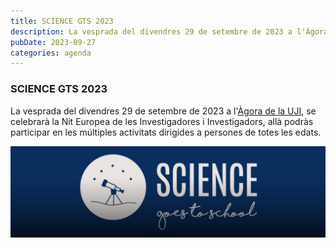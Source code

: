 ```yaml
---
title: SCIENCE GTS 2023
description: La vesprada del divendres 29 de setembre de 2023 a l'Àgora de la UJI, se celebrarà la Nit Europea de les Investigadores i Investigadors, allà podràs participar en les múltiples activitats dirigides a persones de totes les edats.
pubDate: 2023-09-27
categories: agenda
---
```


### SCIENCE GTS 2023

La vesprada del divendres 29 de setembre de 2023 a l'[Àgora de la UJI](https://www.google.es/maps/place/Universitat+Jaume+I/@39.9941791,-0.0681244,18z/data=!4m6!3m5!1s0xd5ffe0fca9b5147:0x1368bf53b3a7fb3f!8m2!3d39.9943481!4d-0.0702147!16zL20vMDg0dGNk?entry=ttu&g_ep=EgoyMDI1MDMzMC4wIKXMDSoASAFQAw%3D%3D), se celebrarà la Nit Europea de les Investigadores i Investigadors, allà podràs participar en les múltiples activitats dirigides a persones de totes les edats.

 ![](images/Captura-de-pantalla-2023-09-28-011230-1024x298.png)
